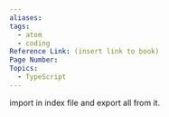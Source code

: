```yaml
---
aliases:
tags:
  - atom
  - coding
Reference Link: (insert link to book)
Page Number:
Topics:
  - TypeScript
---
```

import in index file and export all from it.